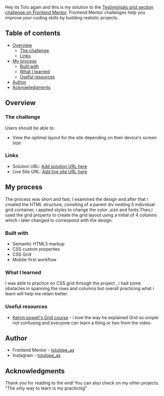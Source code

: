 Hey its Tolu again and this is my  solution to the [Testimonials grid section challenge on Frontend Mentor](https://www.frontendmentor.io/challenges/testimonials-grid-section-Nnw6J7Un7). Frontend Mentor challenges help you improve your coding skills by building realistic projects. 

## Table of contents

- [Overview](#overview)
  - [The challenge](#the-challenge)
  - [Links](#links)
- [My process](#my-process)
  - [Built with](#built-with)
  - [What I learned](#what-i-learned)
  - [Useful resources](#useful-resources)
- [Author](#author)
- [Acknowledgments](#acknowledgments)


## Overview

### The challenge

Users should be able to:

- View the optimal layout for the site depending on their device's screen size


### Links

- Solution URL: [Add solution URL here](https://your-solution-url.com)
- Live Site URL: [Add live site URL here](https://your-live-site-url.com)

## My process
The process was short and fast, I examined the design and after that i created the HTML structure, consiting of a parent div nesting 5 individual grid container, i applied styles to change the color ,size and fonts.Then,I used the grid property to create the grid layout using a initial of 4 columns which i later changed to correspond with the design.
### Built with

- Semantic HTML5 markup
- CSS custom properties
- CSS Grid
- Mobile-first workflow



### What I learned
I was able to practice on CSS grid through the project , i had some obstacles in spanning the rows and columns but overall practicing what i learn will help me retain better.



### Useful resources

- [Kelvin powell's Grid course]() - i love the way he explained Grid so simple not confusing and everyone can learn a thing or two from the video.


## Author

- Frontend Mentor - [tolulope_as](https://www.frontendmentor.io/profile/Tolulope-as)
- Instagram - [tolulope_as](https://www.instagram.com/tolulope_as)


## Acknowledgments
Thank you for reading to the end! You can also check on my other projects.
"The only way to learn is my practicing"